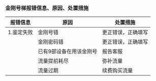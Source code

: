 
### 金刚号梯报错信息、原因、处置措施


| 报错信息 | 原因 | 处置措施 | 
| ----------- | ----------- | ----------- | 
| 1.鉴定失败| 金刚号错| 更正错误，正确填写| 
|  | 金刚密码错| 更正错误，正确填写|
|  | 已有9部设备在用该金刚号| 报告客服|
|  | 流量提前耗尽| 弥补流量|
|  | 流量过期| 续费购买流量 |  


